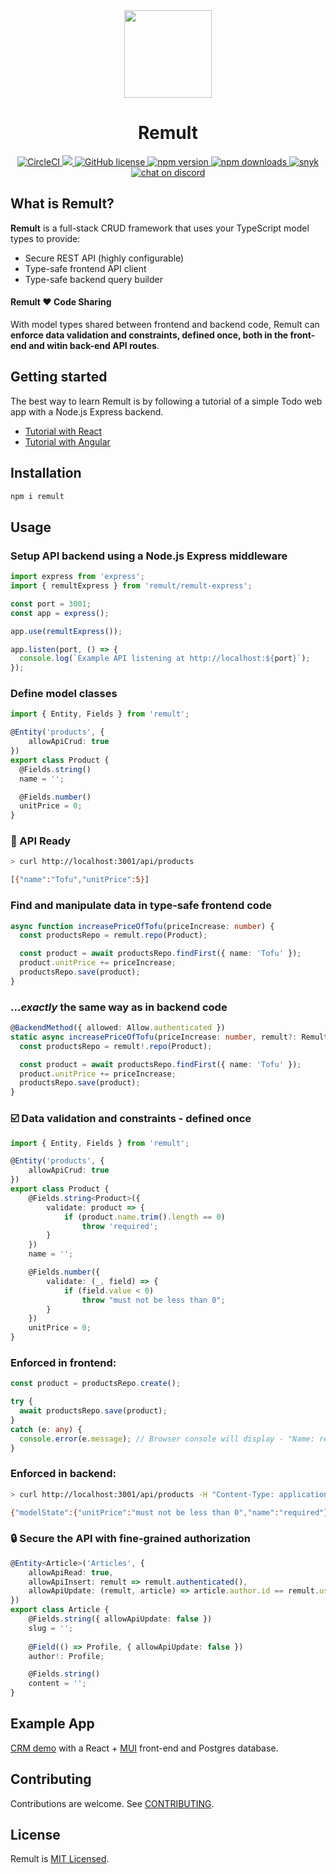 <div align="center">
  <a href="http://remult.dev/">
    <img src="https://github.com/remult/remult/raw/master/docs/.vuepress/public/logo.png" width="140" height="140">
  </a>
  <h1>Remult</h1>
	<a href="https://circleci.com/gh/remult/remult/tree/master">
		<img alt="CircleCI" src="https://circleci.com/gh/remult/remult/tree/master.svg?style=shield">
	</a>
	<a href="https://codecov.io/gh/remult/remult">
        	<img src="https://codecov.io/gh/remult/remult/branch/master/graph/badge.svg?token=LYWQRUN3D1"/>
      	</a>
    	<a href="https://raw.githubusercontent.com/remult/remult/master/LICENSE">
		<img alt="GitHub license" src="https://img.shields.io/badge/license-MIT-blue.svg">
	</a>
	<a href="https://www.npmjs.com/package/remult">
		<img alt="npm version" src="https://badge.fury.io/js/remult.svg">
	</a>
	<a href="https://www.npmjs.com/package/remult">
		<img alt="npm downloads" src="https://img.shields.io/npm/dm/remult">
	</a>
	<a href="https://snyk.io/test/npm/remult">
		<img alt="snyk" src="https://snyk.io/test/npm/remult/badge.svg"/>
		</a>
	<a href="https://discord.gg/GXHk7ZfuG5">
		<img alt="chat on discord" src="https://img.shields.io/badge/chat-on%20discord-blueviolet"/>
	</a>
</div>

## What is Remult?

**Remult** is a full-stack CRUD framework that uses your TypeScript model types to provide:

* Secure REST API (highly configurable)
* Type-safe frontend API client
* Type-safe backend query builder

#### Remult :heart: Code Sharing

With model types shared between frontend and backend code, Remult can **enforce data validation and constraints, defined once, both in the front-end and witin back-end API routes**.

## Getting started
The best way to learn Remult is by following a tutorial of a simple Todo web app with a Node.js Express backend. 

* [Tutorial with React](https://remult.dev/tutorials/react/) 
* [Tutorial with Angular](https://remult.dev/tutorials/tutorial-angular.html)

## Installation
```sh
npm i remult
```

## Usage

### Setup API backend using a Node.js Express middleware
```ts
import express from 'express';
import { remultExpress } from 'remult/remult-express';

const port = 3001;
const app = express();

app.use(remultExpress());

app.listen(port, () => {
  console.log(`Example API listening at http://localhost:${port}`);
});
```

### Define model classes
```ts
import { Entity, Fields } from 'remult';

@Entity('products', {
    allowApiCrud: true
})
export class Product {
  @Fields.string()
  name = '';

  @Fields.number()
  unitPrice = 0;
}
```

### :rocket: API Ready
```sh
> curl http://localhost:3001/api/products

[{"name":"Tofu","unitPrice":5}]
```

### Find and manipulate data in type-safe frontend code
```ts
async function increasePriceOfTofu(priceIncrease: number) {
  const productsRepo = remult.repo(Product);

  const product = await productsRepo.findFirst({ name: 'Tofu' });
  product.unitPrice += priceIncrease;
  productsRepo.save(product);
}
```

### ...*exactly* the same way as in backend code
```ts
@BackendMethod({ allowed: Allow.authenticated })
static async increasePriceOfTofu(priceIncrease: number, remult?: Remult) {
  const productsRepo = remult!.repo(Product);

  const product = await productsRepo.findFirst({ name: 'Tofu' });
  product.unitPrice += priceIncrease;
  productsRepo.save(product);
}
```

### :ballot_box_with_check: Data validation and constraints - defined once

```ts
import { Entity, Fields } from 'remult';

@Entity('products', {
    allowApiCrud: true
})
export class Product {
    @Fields.string<Product>({
        validate: product => {
            if (product.name.trim().length == 0)
                throw 'required';
        }
    })
    name = '';

    @Fields.number({
        validate: (_, field) => {
            if (field.value < 0)
                throw "must not be less than 0";
        }
    })
    unitPrice = 0;
}
```

### Enforced in frontend:
```ts
const product = productsRepo.create();

try {
  await productsRepo.save(product);
}
catch (e: any) {
  console.error(e.message); // Browser console will display - "Name: required"
}
```

### Enforced in backend:
```sh
> curl http://localhost:3001/api/products -H "Content-Type: application/json" -d "{""unitPrice"":-1}"

{"modelState":{"unitPrice":"must not be less than 0","name":"required"},"message":"Name: required"}
```

### :lock: Secure the API with fine-grained authorization
```ts
@Entity<Article>('Articles', {
    allowApiRead: true,
    allowApiInsert: remult => remult.authenticated(),
    allowApiUpdate: (remult, article) => article.author.id == remult.user.id
})
export class Article {
    @Fields.string({ allowApiUpdate: false })
    slug = '';
    
    @Field(() => Profile, { allowApiUpdate: false })
    author!: Profile;

    @Fields.string()
    content = '';
}
```

## Example App

[CRM demo](https://github.com/remult/crm-demo) with a React + [MUI](https://mui.com) front-end and Postgres database.

## Contributing
Contributions are welcome. See [CONTRIBUTING](CONTRIBUTING.md).

## License
Remult is [MIT Licensed](LICENSE).
